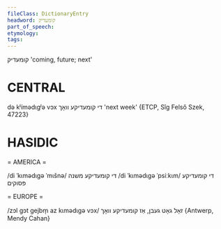 ```yaml
---
fileClass: DictionaryEntry
headword: קומעדיק
part_of_speech: 
etymology: 
tags: 
---
```

קומעדיק
'coming, future; next'

CENTRAL
========

də kʲímədɩgʲə vɔx די קומעדיקע וואָך 'next week' {ETCP, Sîg Felső Szek, 47223}

HASIDIC
=======
= AMERICA = 

/di ˈkɩmədɩgə ˈmɩšnə/ די קומעדיקע משנה
/di ˈkɩmədɩgə ˈpsiːkɩm/ די קומעדיקע פּסוקים

= EUROPE = 

/zɔl gɔt gejbm̩ az kɩmədɩgə vɔx/ זאָל גאָט געבן, אַז קומעדיקע וואָך {Antwerp, Mendy Cahan}